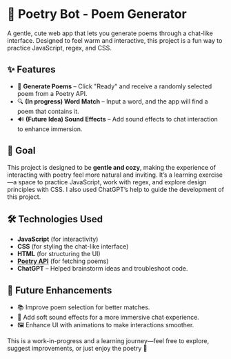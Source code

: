 # 🌸 Poetry Bot - Poem Generator

A gentle, cute web app that lets you generate poems through a chat-like interface. Designed to feel warm and interactive, this project is a fun way to practice JavaScript, regex, and CSS.


## ✨ Features

- 📝 **Generate Poems** – Click "Ready" and receive a randomly selected poem from a Poetry API.
- 🔍 **(In progress) Word Match** – Input a word, and the app will find a poem that contains it.
- 🔊 **(Future Idea) Sound Effects** – Add sound effects to chat interaction to enhance immersion.


## 🎨 Goal

This project is designed to be **gentle and cozy**, making the experience of interacting with poetry feel more natural and inviting. It’s a learning exercise—a space to practice JavaScript, work with regex, and explore design principles with CSS. I also used ChatGPT’s help to guide the development of this project.


## 🛠️ Technologies Used

- **JavaScript** (for interactivity)
- **CSS** (for styling the chat-like interface)
- **HTML** (for structuring the UI)
- **[Poetry API](https://poetrydb.org/index.html)** (for fetching poems)
- **ChatGPT** – Helped brainstorm ideas and troubleshoot code.


## 🚀 Future Enhancements

- 📚 Improve poem selection for better matches.
- 🎵 Add soft sound effects for a more immersive chat experience.
- 🖼️ Enhance UI with animations to make interactions smoother.

This is a work-in-progress and a learning journey—feel free to explore, suggest improvements, or just enjoy the poetry 💖

